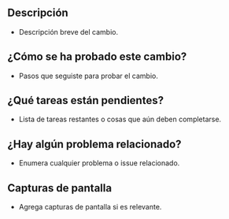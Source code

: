 ## Descripción

- Descripción breve del cambio.

## ¿Cómo se ha probado este cambio?

- Pasos que seguiste para probar el cambio.

## ¿Qué tareas están pendientes?

- Lista de tareas restantes o cosas que aún deben completarse.

## ¿Hay algún problema relacionado?

- Enumera cualquier problema o issue relacionado.

## Capturas de pantalla

- Agrega capturas de pantalla si es relevante.
